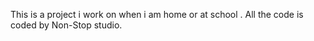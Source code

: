 This is a project i work on when i am home or at school . All the code is coded by Non-Stop studio.
